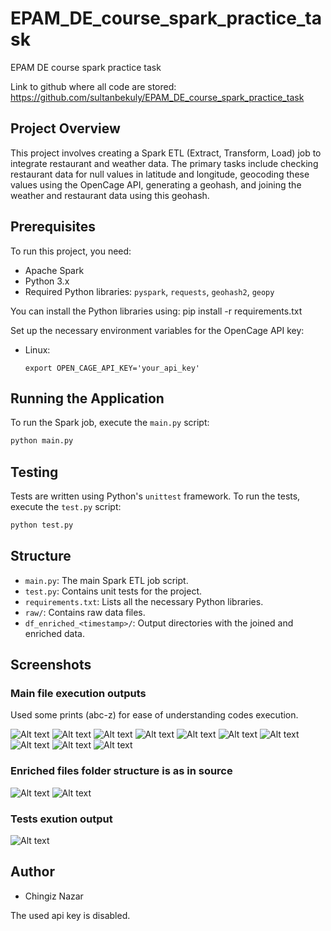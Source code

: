 # EPAM_DE_course_spark_practice_task
EPAM DE course spark practice task

Link to github where all code are stored:
https://github.com/sultanbekuly/EPAM_DE_course_spark_practice_task

## Project Overview
This project involves creating a Spark ETL (Extract, Transform, Load) job to integrate restaurant and weather data. The primary tasks include checking restaurant data for null values in latitude and longitude, geocoding these values using the OpenCage API, generating a geohash, and joining the weather and restaurant data using this geohash.

## Prerequisites
To run this project, you need:
- Apache Spark
- Python 3.x
- Required Python libraries: `pyspark`, `requests`, `geohash2`, `geopy`

You can install the Python libraries using:
pip install -r requirements.txt

Set up the necessary environment variables for the OpenCage API key:
- Linux:
  ```
  export OPEN_CAGE_API_KEY='your_api_key'
  ```

## Running the Application
To run the Spark job, execute the `main.py` script:
```bash
python main.py
```

## Testing
Tests are written using Python's `unittest` framework. To run the tests, execute the `test.py` script:
```bash
python test.py
```

## Structure
- `main.py`: The main Spark ETL job script.
- `test.py`: Contains unit tests for the project.
- `requirements.txt`: Lists all the necessary Python libraries.
- `raw/`: Contains raw data files.
- `df_enriched_<timestamp>/`: Output directories with the joined and enriched data.

## Screenshots
### Main file execution outputs
Used some prints (abc-z) for ease of understanding codes execution.

![Alt text](images/image.png)
![Alt text](images/image-1.png)
![Alt text](images/image-2.png)
![Alt text](images/image-3.png)
![Alt text](images/image-4.png)
![Alt text](images/image-5.png)
![Alt text](images/image-6.png)
![Alt text](images/image-7.png)
![Alt text](images/image-8.png)
![Alt text](images/image-9.png)

### Enriched files folder structure is as in source
![Alt text](images/image-10.png)
![Alt text](images/image-11.png)

### Tests exution output
![Alt text](images/image-12.png)

## Author
- Chingiz Nazar


The used api key is disabled.